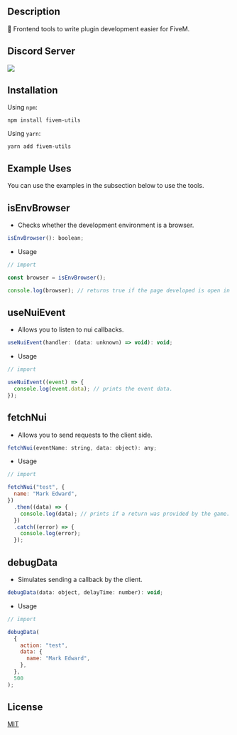 ## Description

🧰 Frontend tools to write plugin development easier for FiveM.

## Discord Server

<a href="https://discord.gg/CCExrpU"><img src="https://invidget.switchblade.xyz/765378158043332618"/></a>

## Installation

Using `npm`:

```
npm install fivem-utils
```

Using `yarn`:

```
yarn add fivem-utils
```

## Example Uses

You can use the examples in the subsection below to use the tools.

## isEnvBrowser

- Checks whether the development environment is a browser.

```javascript
isEnvBrowser(): boolean;
```

- Usage

```javascript
// import

const browser = isEnvBrowser();

console.log(browser); // returns true if the page developed is open in the browser.
```

## useNuiEvent

- Allows you to listen to nui callbacks.

```javascript
useNuiEvent(handler: (data: unknown) => void): void;
```

- Usage

```javascript
// import

useNuiEvent((event) => {
  console.log(event.data); // prints the event data.
});
```

## fetchNui

- Allows you to send requests to the client side.

```javascript
fetchNui(eventName: string, data: object): any;
```

- Usage

```javascript
// import

fetchNui("test", {
  name: "Mark Edward",
})
  .then((data) => {
    console.log(data); // prints if a return was provided by the game.
  })
  .catch((error) => {
    console.log(error);
  });
```

## debugData

- Simulates sending a callback by the client.

```javascript
debugData(data: object, delayTime: number): void;
```

- Usage

```javascript
// import

debugData(
  {
    action: "test",
    data: {
      name: "Mark Edward",
    },
  },
  500
);
```

## License

[MIT](https://choosealicense.com/licenses/mit/)
